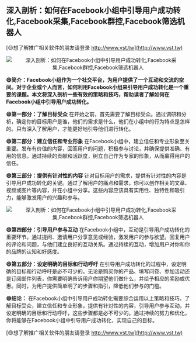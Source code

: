## **深入剖析：如何在Facebook小组中引导用户成功转化,Facebook采集,Facebook群控,Facebook筛选机器人**

[😍想了解推广相关软件的朋友请登录 http://www.vst.tw](http://www.vst.tw)

 <center><img src="https://vst.tw/MP4/tuiguang/png/3.png" alt="深入剖析：如何在Facebook小组中引导用户成功转化,Facebook采集,Facebook群控,Facebook筛选机器人"></center>

**😄简介：Facebook小组作为一个社交平台，为用户提供了一个互动和交流的空间。对于企业或个人而言，如何利用Facebook小组来引导用户成功转化是一个重要的课题。本文将深入剖析一些有效的策略和技巧，帮助读者了解如何在Facebook小组中引导用户成功转化。**

**😄第一部分：了解目标受众**
在开始之前，首先需要了解目标受众。通过调研和分析，确定你的目标用户是谁，他们的需求是什么，他们在小组中的行为特点是怎样的。只有深入了解用户，才能更好地引导他们进行转化。

**😄第二部分：建立信任和专业形象**
在Facebook小组中，建立信任和专业形象至关重要。发布有价值的内容，回答用户的问题，积极参与讨论，并确保提供准确、有用的信息。通过持续的贡献和活跃度，树立自己作为专家的形象，从而赢得用户的信任。

**😄第三部分：提供有针对性的内容**
针对目标用户的需求，提供有针对性的内容是引导用户成功转化的关键。通过了解用户的痛点和需求，你可以创作相关的文章、视频或图片等内容，并在小组中分享。这些内容应该具有实用性、独特性和吸引力，能够激发用户的兴趣和参与。

 <center><img src="https://vst.tw/MP4/tuiguang/png/6.png" alt="深入剖析：如何在Facebook小组中引导用户成功转化,Facebook采集,Facebook群控,Facebook筛选机器人"></center>

**😄第四部分：引导用户参与互动**
在Facebook小组中，互动是引导用户成功转化的重要环节。通过提问、邀请用户分享意见或经验，激发用户的参与欲望。回复用户的评论和问题，与他们建立良好的互动关系。通过持续的互动，增加用户对你和你的品牌的认知和好感度。

**😄第五部分：设定明确的目标和行动呼吁**
在引导用户成功转化的过程中，设定明确的目标和行动呼吁是必不可少的。无论是购买你的产品、填写问卷、参加活动还是订阅邮件列表，你需要明确告诉用户你期望他们做什么，并给予相应的奖励或优惠。同时，为用户提供简单明了的步骤和指引，降低他们参与的门槛。

**😄结论：**
在Facebook小组中引导用户成功转化需要综合运用以上策略和技巧。了解目标受众，建立信任和专业形象，提供有针对性的内容，引导用户参与互动，并设定明确的目标和行动呼吁，这些步骤都是必不可少的。通过持续的努力和优化，你将能够在Facebook小组中引导用户成功转化，实现自己的目标。

[😍想了解推广相关软件的朋友请登录 http://www.vst.tw](http://www.vst.tw)



